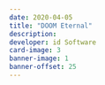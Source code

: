 ```yaml
---
date: 2020-04-05
title: "DOOM Eternal"
description:
developer: id Software
card-image: 3
banner-image: 1
banner-offset: 25
---
```

